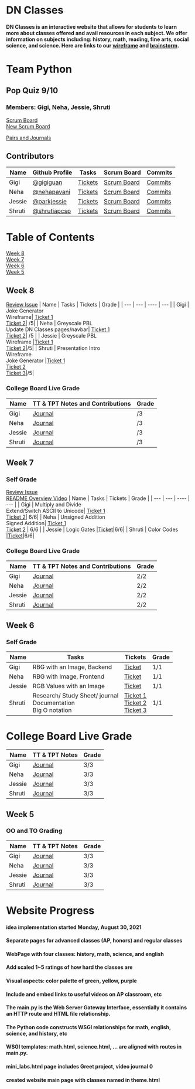 # DN Classes
#### DN Classes is an interactive website that allows for students to learn more about classes offered and avail resources in each subject. We offer information on subjects including: history, math, reading, fine arts, social science, and science. Here are links to our [wireframe](https://docs.google.com/document/d/1-n-8hx8C_euslSGyv5ZKifDJhc5ILL_KvYUhAxxRBgw/edit?usp=sharing) and [brainstorm](https://docs.google.com/document/d/1GDL2P5qHNYJSxuEmO7BghdSnI1gzuHCjeGk1Jzixv_0/edit?usp=sharing).
# Team Python
## Pop Quiz 9/10

### Members: Gigi, Neha, Jessie, Shruti 
[Scrum Board](https://github.com/gigiguan/flask_portfolio/projects/1) <br>
[New Scrum Board](https://github.com/gigiguan/python/projects/1) 

[Pairs and Journals](https://docs.google.com/document/d/1OTuAEX9h0HXzEPxO9pekejI_wIBwtealaWx4LRvA0sQ/edit?usp=sharing)

## Contributors
| Name | Github Profile | Tasks | Scrum Board | Commits |
|  --- |  ---           | ---   | ---         | ---     |
| Gigi | [@gigiguan](https://github.com/gigiguan) | [Tickets](https://github.com/gigiguan/flask_portfolio/issues/assigned/gigiguan) | [Scrum Board](https://github.com/gigiguan/flask_portfolio/projects/1?card_filter_query=assignee%3Agigiguan) | [Commits](https://github.com/gigiguan/flask_portfolio/commits?author=gigiguan) |
| Neha | [@nehapavani](https://github.com/nehapavani)  | [Tickets](https://github.com/gigiguan/flask_portfolio/issues/assigned/nehapavani) | [Scrum Board](https://github.com/gigiguan/flask_portfolio/projects/1?card_filter_query=assignee%3Anehapavani) | [Commits](https://github.com/gigiguan/flask_portfolio/commits?author=nehapavani) |
| Jessie | [@parkjessie](https://github.com/parkjessie) | [Tickets](https://github.com/gigiguan/flask_portfolio/issues?q=is%3Aopen+assignee%3A%40me) | [Scrum Board](https://github.com/gigiguan/flask_portfolio/projects/1?card_filter_query=assignee%3Aparkjessie) | [Commits](https://github.com/gigiguan/flask_portfolio/commits?author=parkjessie) |
| Shruti | [@shrutiapcsp](https://github.com/shrutiapcsp)  | [Tickets](https://github.com/gigiguan/flask_portfolio/issues?q=is%3Aopen+assignee%3A%40me) | [Scrum Board](https://github.com/gigiguan/flask_portfolio/projects/1?card_filter_query=assignee%3Ashrutiapcsp) | [Commits](https://github.com/gigiguan/flask_portfolio/commits?author=shrutiapcsp) |

# Table of Contents
[Week 8](https://github.com/gigiguan/flask_portfolio#week-8) <br>
[Week 7](https://github.com/gigiguan/flask_portfolio#week-7)<br>
[Week 6](https://github.com/gigiguan/flask_portfolio#week-6)<br>
[Week 5](https://github.com/gigiguan/flask_portfolio#week-5)

## Week 8
[Review Issue](https://github.com/gigiguan/python/projects/1#card-70960927)
| Name | Tasks | Tickets | Grade |
| ---  |  ---  | ----    | ---   |
| Gigi | Joke Generator <br> Wireframe| [Ticket 1](https://github.com/gigiguan/python/projects/1#card-70960865) <br> [Ticket 2](https://github.com/gigiguan/python/projects/1#card-70845287)| /5|
| Neha | Greyscale PBL <br> Update DN Classes pages/navbar| [Ticket 1](https://github.com/gigiguan/python/projects/1#card-70960877) <br> [Ticket 2](https://github.com/gigiguan/python/projects/1#card-70845286)| /5 |
| Jessie | Greyscale PBL <br> Wireframe  |[Ticket 1](https://github.com/gigiguan/python/projects/1#card-70960877) <br> [Ticket 2](https://github.com/gigiguan/python/projects/1#card-70845287)|/5|
| Shruti | Presentation Intro <br> Wireframe <br> Joke Generator |[Ticket 1](https://github.com/gigiguan/flask_portfolio/projects/1#card-70109493) <br> [Ticket 2](https://github.com/gigiguan/python/projects/1#card-70845287) <br> [Ticket 3](https://github.com/gigiguan/python/projects/1#card-70960865)|/5|

### College Board Live Grade
| Name | TT & TPT Notes and Contributions | Grade |
| ---  |  ---           | ---   |
| Gigi | [Journal](https://docs.google.com/document/d/1qjR5uJdeP3U1WUlTqwOw3pDQfxeGsjMOF3NGhGogUec/edit?usp=sharing)| /3|
| Neha | [Journal](https://docs.google.com/document/d/1qjR5uJdeP3U1WUlTqwOw3pDQfxeGsjMOF3NGhGogUec/edit?usp=sharing)| /3 |
| Jessie | [Journal](https://docs.google.com/document/d/1qjR5uJdeP3U1WUlTqwOw3pDQfxeGsjMOF3NGhGogUec/edit?usp=sharing)|/3|
| Shruti | [Journal](https://docs.google.com/document/d/1qjR5uJdeP3U1WUlTqwOw3pDQfxeGsjMOF3NGhGogUec/edit?usp=sharing)| /3 |

## Week 7
### Self Grade
[Review Issue](https://github.com/gigiguan/flask_portfolio/projects/1#card-70279124) <br>
[README Overview Video](https://user-images.githubusercontent.com/89219435/136892439-be06031e-4375-4d63-95e6-f579b9a7101d.mp4)
| Name | Tasks | Tickets | Grade |
| ---  |  ---  | ----    | ---   |
| Gigi | Multiply and Divide <br> Extend/Switch ASCII to Unicode| [Ticket 1](https://github.com/gigiguan/flask_portfolio/projects/1#card-70109459) <br> [Ticket 2](https://github.com/gigiguan/flask_portfolio/projects/1#card-70109484)| 6/6|
| Neha | Unsigned Addition <br> Signed Addition| [Ticket 1](https://github.com/gigiguan/flask_portfolio/projects/1#card-70109505) <br> [Ticket 2](https://github.com/gigiguan/flask_portfolio/projects/1#card-70109516) | 6/6 |
| Jessie | Logic Gates |[Ticket](https://github.com/gigiguan/flask_portfolio/projects/1#card-70109511)|6/6|
| Shruti | Color Codes |[Ticket](https://github.com/gigiguan/flask_portfolio/projects/1#card-70109493)|6/6|

### College Board Live Grade
| Name | TT & TPT Notes and Contributions | Grade |
| ---  |  ---           | ---   |
| Gigi | [Journal](https://docs.google.com/document/d/1qjR5uJdeP3U1WUlTqwOw3pDQfxeGsjMOF3NGhGogUec/edit?usp=sharing)| 2/2|
| Neha | [Journal](https://docs.google.com/document/d/1qjR5uJdeP3U1WUlTqwOw3pDQfxeGsjMOF3NGhGogUec/edit?usp=sharing)| 2/2 |
| Jessie | [Journal](https://docs.google.com/document/d/1qjR5uJdeP3U1WUlTqwOw3pDQfxeGsjMOF3NGhGogUec/edit?usp=sharing)|2/2|
| Shruti | [Journal](https://docs.google.com/document/d/1qjR5uJdeP3U1WUlTqwOw3pDQfxeGsjMOF3NGhGogUec/edit?usp=sharing)| 2/2 |


## Week 6
### Self Grade 
| Name | Tasks | Tickets | Grade |
| ---  |  ---  | ----    | ---   |
| Gigi | RBG with an Image, Backend| [Ticket](https://github.com/gigiguan/flask_portfolio/projects/1#card-69152525)| 1/1|
| Neha | RBG with Image, Frontend| [Ticket](https://github.com/gigiguan/flask_portfolio/projects/1#card-69718537)| 1/1 |
| Jessie | RGB Values with an Image |[Ticket](https://github.com/gigiguan/flask_portfolio/projects/1#card-69718552)| 1/1|
| Shruti | Research/ Study Sheet/ journal <br> Documentation <br> Big O notation | [Ticket 1](https://github.com/gigiguan/flask_portfolio/projects/1#card-69718560)<br> [Ticket 2](https://github.com/gigiguan/flask_portfolio/projects/1#card-69718588) <br> [Ticket 3](https://github.com/gigiguan/flask_portfolio/projects/1#card-69886698)| 1/1|

# College Board Live Grade
| Name | TT & TPT Notes | Grade |
| ---  |  ---           | ---   |
| Gigi | [Journal](https://docs.google.com/document/d/1qjR5uJdeP3U1WUlTqwOw3pDQfxeGsjMOF3NGhGogUec/edit?usp=sharing)| 3/3|
| Neha | [Journal](https://docs.google.com/document/d/1qjR5uJdeP3U1WUlTqwOw3pDQfxeGsjMOF3NGhGogUec/edit?usp=sharing)| 3/3 |
| Jessie | [Journal](https://docs.google.com/document/d/1qjR5uJdeP3U1WUlTqwOw3pDQfxeGsjMOF3NGhGogUec/edit?usp=sharing)| 3/3|
| Shruti | [Journal](https://docs.google.com/document/d/1qjR5uJdeP3U1WUlTqwOw3pDQfxeGsjMOF3NGhGogUec/edit?usp=sharing)| 3/3  |


## Week 5
### OO and TO Grading
| Name | TT & TPT Notes | Grade |
| ---  |  ---           | ---   |
| Gigi | [Journal](https://docs.google.com/document/d/1OTuAEX9h0HXzEPxO9pekejI_wIBwtealaWx4LRvA0sQ/edit?usp=sharing)| 3/3|
| Neha | [Journal](https://docs.google.com/document/d/1OTuAEX9h0HXzEPxO9pekejI_wIBwtealaWx4LRvA0sQ/edit?usp=sharing)| 3/3 |
| Jessie | [Journal](https://docs.google.com/document/d/1OTuAEX9h0HXzEPxO9pekejI_wIBwtealaWx4LRvA0sQ/edit?usp=sharing)| 3/3|
| Shruti | [Journal](https://docs.google.com/document/d/1OTuAEX9h0HXzEPxO9pekejI_wIBwtealaWx4LRvA0sQ/edit?usp=sharing)| 3/3  |

# Website Progress
#### idea implementation started Monday, August 30, 2021
#### Separate pages for advanced classes (AP, honors) and regular classes
#### WebPage with four classes: history, math, science, and english
#### Add scaled 1~5 ratings of how hard the classes are
#### Visual aspects: color palette of green, yellow, purple
#### Include and embed links to useful videos on AP classroom, etc


#### The main.py is the  Web Server Gateway Interface, essentially it contains an HTTP route and HTML file relationship. 
#### The Python code constructs WSGI relationships for math, english, science, and history, etc
#### WSGI templates: math.html, science.html, ... are aligned with routes in main.py.
#### mini_labs.html page includes Greet project, video journal 0
#### created website main page with classes named in theme.html


